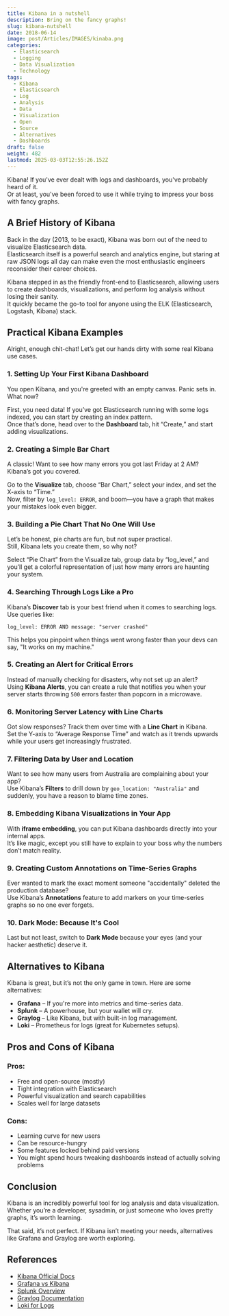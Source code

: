 ```yaml
---
title: Kibana in a nutshell
description: Bring on the fancy graphs!
slug: kibana-nutshell
date: 2018-06-14
image: post/Articles/IMAGES/kinaba.png
categories:
  - Elasticsearch
  - Logging
  - Data Visualization
  - Technology
tags:
  - Kibana
  - Elasticsearch
  - Log
  - Analysis
  - Data
  - Visualization
  - Open
  - Source
  - Alternatives
  - Dashboards
draft: false
weight: 482
lastmod: 2025-03-03T12:55:26.152Z
---
```

Kibana! If you've ever dealt with logs and dashboards, you've probably heard of it.\
Or at least, you've been forced to use it while trying to impress your boss with fancy graphs.

## A Brief History of Kibana

Back in the day (2013, to be exact), Kibana was born out of the need to visualize Elasticsearch data.\
Elasticsearch itself is a powerful search and analytics engine, but staring at raw JSON logs all day can make even the most enthusiastic engineers reconsider their career choices.

Kibana stepped in as the friendly front-end to Elasticsearch, allowing users to create dashboards, visualizations, and perform log analysis without losing their sanity.\
It quickly became the go-to tool for anyone using the ELK (Elasticsearch, Logstash, Kibana) stack.

## Practical Kibana Examples

Alright, enough chit-chat! Let’s get our hands dirty with some real Kibana use cases.

### 1. Setting Up Your First Kibana Dashboard

You open Kibana, and you're greeted with an empty canvas. Panic sets in. What now?

First, you need data! If you’ve got Elasticsearch running with some logs indexed, you can start by creating an index pattern.\
Once that’s done, head over to the **Dashboard** tab, hit “Create,” and start adding visualizations.

### 2. Creating a Simple Bar Chart

A classic! Want to see how many errors you got last Friday at 2 AM? Kibana’s got you covered.

Go to the **Visualize** tab, choose “Bar Chart,” select your index, and set the X-axis to “Time.”\
Now, filter by `log_level: ERROR`, and boom—you have a graph that makes your mistakes look even bigger.

### 3. Building a Pie Chart That No One Will Use

Let’s be honest, pie charts are fun, but not super practical.\
Still, Kibana lets you create them, so why not?

Select “Pie Chart” from the Visualize tab, group data by “log\_level,” and you’ll get a colorful representation of just how many errors are haunting your system.

### 4. Searching Through Logs Like a Pro

Kibana’s **Discover** tab is your best friend when it comes to searching logs.\
Use queries like:

```
log_level: ERROR AND message: "server crashed"
```

This helps you pinpoint when things went wrong faster than your devs can say, "It works on my machine."

### 5. Creating an Alert for Critical Errors

Instead of manually checking for disasters, why not set up an alert?\
Using **Kibana Alerts**, you can create a rule that notifies you when your server starts throwing `500` errors faster than popcorn in a microwave.

### 6. Monitoring Server Latency with Line Charts

Got slow responses? Track them over time with a **Line Chart** in Kibana.\
Set the Y-axis to “Average Response Time” and watch as it trends upwards while your users get increasingly frustrated.

### 7. Filtering Data by User and Location

Want to see how many users from Australia are complaining about your app?\
Use Kibana’s **Filters** to drill down by `geo_location: "Australia"` and suddenly, you have a reason to blame time zones.

### 8. Embedding Kibana Visualizations in Your App

With **iframe embedding**, you can put Kibana dashboards directly into your internal apps.\
It’s like magic, except you still have to explain to your boss why the numbers don’t match reality.

### 9. Creating Custom Annotations on Time-Series Graphs

Ever wanted to mark the exact moment someone "accidentally" deleted the production database?\
Use Kibana’s **Annotations** feature to add markers on your time-series graphs so no one ever forgets.

### 10. Dark Mode: Because It's Cool

Last but not least, switch to **Dark Mode** because your eyes (and your hacker aesthetic) deserve it.

## Alternatives to Kibana

Kibana is great, but it’s not the only game in town. Here are some alternatives:

* **Grafana** – If you're more into metrics and time-series data.
* **Splunk** – A powerhouse, but your wallet will cry.
* **Graylog** – Like Kibana, but with built-in log management.
* **Loki** – Prometheus for logs (great for Kubernetes setups).

## Pros and Cons of Kibana

### Pros:

* Free and open-source (mostly)
* Tight integration with Elasticsearch
* Powerful visualization and search capabilities
* Scales well for large datasets

### Cons:

* Learning curve for new users
* Can be resource-hungry
* Some features locked behind paid versions
* You might spend hours tweaking dashboards instead of actually solving problems

## Conclusion

Kibana is an incredibly powerful tool for log analysis and data visualization.\
Whether you’re a developer, sysadmin, or just someone who loves pretty graphs, it’s worth learning.

That said, it’s not perfect. If Kibana isn’t meeting your needs, alternatives like Grafana and Graylog are worth exploring.

<!-- 

## Key Ideas

| Topic | Summary |
|--------|---------|
| Kibana History | Started in 2013 to visualize Elasticsearch data |
| Example 1 | Creating a Kibana Dashboard |
| Example 2 | Making a Bar Chart |
| Example 3 | Pie Charts for Fun |
| Example 4 | Searching Logs Effectively |
| Example 5 | Setting Up Alerts |
| Example 6 | Monitoring Server Latency |
| Example 7 | Filtering by User & Location |
| Example 8 | Embedding Kibana in Apps |
| Example 9 | Annotating Events in Graphs |
| Example 10 | Enabling Dark Mode |
| Alternatives | Grafana, Splunk, Graylog, Loki |
| Pros & Cons | Free, powerful, but has a learning curve |
-->

## References

* [Kibana Official Docs](https://www.elastic.co/kibana)
* [Grafana vs Kibana](https://grafana.com/docs/)
* [Splunk Overview](https://www.splunk.com/)
* [Graylog Documentation](https://docs.graylog.org/)
* [Loki for Logs](https://grafana.com/oss/loki/)

